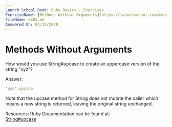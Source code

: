 ```yaml
---
Launch School Book: Ruby Basics - Exercises
ExerciseName: [Methods Without Arguments](https://launchschool.com/exercises/10da86df)
FileName: ex01.md 
Answered On: 03/15/2020
---
```


# Methods Without Arguments

How would you use String#upcase to create an uppercase version of 
the string "xyz"?

Answer: 

```ruby
"xyz".upcase
```

Note that the upcase method for String does not mutate the caller which
means a new string is returned, leaving the original string unchanged.

Resources: 
Ruby Documentation can be found at:  
[String#upcase](https://ruby-doc.org/core-2.4.0/String.html#method-i-upcase)